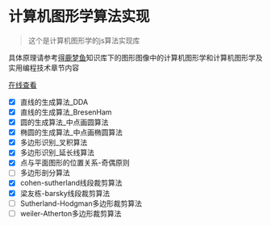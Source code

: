 # 计算机图形学算法实现

> 这个是计算机图形学的js算法实现库

具体原理请参考[得鹿梦鱼](https://usernameisregistered.github.io/)知识库下的图形图像中的计算机图形学和计算机图形学及实用编程技术章节内容

[在线查看](https://usernameisregistered.github.io/graph_js/)

- [x] 直线的生成算法_DDA
- [x] 直线的生成算法_BresenHam
- [x] 圆的生成算法_中点画圆算法
- [x] 椭圆的生成算法_中点画椭圆算法
- [x] 多边形识别_叉积算法
- [x] 多边形识别_延长线算法
- [x] 点与平面图形的位置关系-奇偶原则
- [ ] 多边形剖分算法
- [x] cohen-sutherland线段裁剪算法
- [x] 梁友栋-barsky线段裁剪算法
- [ ] Sutherland-Hodgman多边形裁剪算法
- [ ] weiler-Atherton多边形裁剪算法
